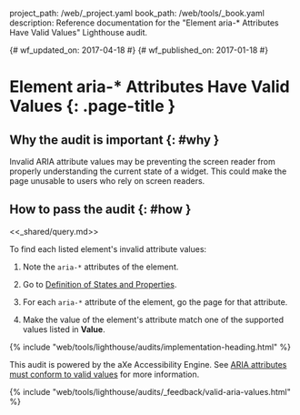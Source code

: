 project_path: /web/_project.yaml
book_path: /web/tools/_book.yaml
description: Reference documentation for the "Element aria-* Attributes Have Valid Values" Lighthouse audit.

{# wf_updated_on: 2017-04-18 #}
{# wf_published_on: 2017-01-18 #}

# Element aria-* Attributes Have Valid Values  {: .page-title }

## Why the audit is important {: #why }

Invalid ARIA attribute values may be preventing the screen reader
from properly understanding the current state of a widget. This could make the
page unusable to users who rely on screen readers.

## How to pass the audit {: #how }

<<_shared/query.md>>

To find each listed element's invalid attribute values:

1. Note the `aria-*` attributes of the element.

1. Go to [Definition of States and Properties][states].

1. For each `aria-*` attribute of the element, go the page for that attribute.

1. Make the value of the element's attribute match one of the supported
   values listed in **Value**.

[qs]: /web/tools/chrome-devtools/console/command-line-reference#queryselector
[qsa]: /web/tools/chrome-devtools/console/command-line-reference#queryselectorall
[xp]: /web/tools/chrome-devtools/console/command-line-reference#xpath
[states]: https://www.w3.org/TR/wai-aria/states_and_properties#state_prop_def

{% include "web/tools/lighthouse/audits/implementation-heading.html" %}

This audit is powered by the aXe Accessibility Engine. See [ARIA attributes
must conform to valid values][axe] for more information.

[axe]: https://dequeuniversity.com/rules/axe/1.1/aria-valid-attr-value


{% include "web/tools/lighthouse/audits/_feedback/valid-aria-values.html" %}
